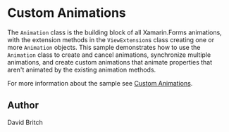 Custom Animations
=================

The `Animation` class is the building block of all Xamarin.Forms animations, with the extension methods in the `ViewExtension`s class creating one or more `Animation` objects. This sample demonstrates how to use the `Animation` class to create and cancel animations, synchronize multiple animations, and create custom animations that animate properties that aren't animated by the existing animation methods.

For more information about the sample see [Custom Animations](http://developer.xamarin.com/guides/xamarin-forms/user-interface/animation/custom/).

Author
------

David Britch
